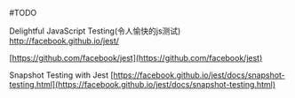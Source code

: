 #TODO

Delightful JavaScript Testing(令人愉快的js测试)
http://facebook.github.io/jest/

[https://github.com/facebook/jest](https://github.com/facebook/jest)

Snapshot Testing with Jest
[https://facebook.github.io/jest/docs/snapshot-testing.html](https://facebook.github.io/jest/docs/snapshot-testing.html)